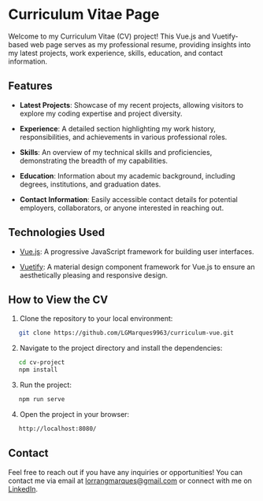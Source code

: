 # Curriculum Vitae Page

Welcome to my Curriculum Vitae (CV) project! This Vue.js and Vuetify-based web page serves as my professional resume, providing insights into my latest projects, work experience, skills, education, and contact information.

## Features

- **Latest Projects**: Showcase of my recent projects, allowing visitors to explore my coding expertise and project diversity.

- **Experience**: A detailed section highlighting my work history, responsibilities, and achievements in various professional roles.

- **Skills**: An overview of my technical skills and proficiencies, demonstrating the breadth of my capabilities.

- **Education**: Information about my academic background, including degrees, institutions, and graduation dates.

- **Contact Information**: Easily accessible contact details for potential employers, collaborators, or anyone interested in reaching out.

## Technologies Used

- [Vue.js](https://vuejs.org/): A progressive JavaScript framework for building user interfaces.

- [Vuetify](https://vuetifyjs.com/): A material design component framework for Vue.js to ensure an aesthetically pleasing and responsive design.

## How to View the CV

1. Clone the repository to your local environment:

```bash
   git clone https://github.com/LGMarques9963/curriculum-vue.git
```

2. Navigate to the project directory and install the dependencies:

```bash
   cd cv-project
   npm install
```

3. Run the project:

```bash
   npm run serve
```

4. Open the project in your browser:

```bash
   http://localhost:8080/
```

## Contact

Feel free to reach out if you have any inquiries or opportunities! You can contact me via email at lorrangmarques@gmail.com or connect with me on [LinkedIn](https://www.linkedin.com/in/lgmarques/).